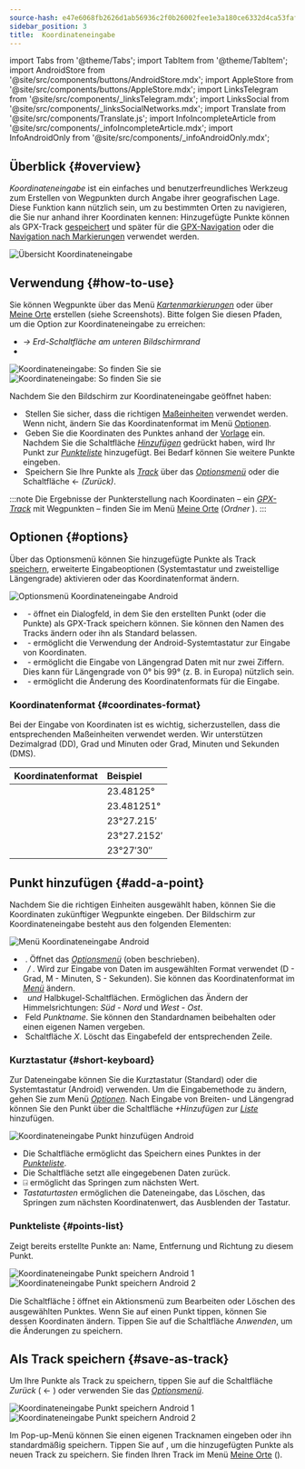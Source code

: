 ```yaml
---
source-hash: e47e6068fb2626d1ab56936c2f0b26002fee1e3a180ce6332d4ca53fafd316b7
sidebar_position: 3
title:  Koordinateneingabe
---
```

import Tabs from '@theme/Tabs';
import TabItem from '@theme/TabItem';
import AndroidStore from '@site/src/components/buttons/AndroidStore.mdx';
import AppleStore from '@site/src/components/buttons/AppleStore.mdx';
import LinksTelegram from '@site/src/components/_linksTelegram.mdx';
import LinksSocial from '@site/src/components/_linksSocialNetworks.mdx';
import Translate from '@site/src/components/Translate.js';
import InfoIncompleteArticle from '@site/src/components/_infoIncompleteArticle.mdx';
import InfoAndroidOnly from '@site/src/components/_infoAndroidOnly.mdx';



<InfoAndroidOnly />

## Überblick {#overview}

*Koordinateneingabe* ist ein einfaches und benutzerfreundliches Werkzeug zum Erstellen von Wegpunkten durch Angabe ihrer geografischen Lage. Diese Funktion kann nützlich sein, um zu bestimmten Orten zu navigieren, die Sie nur anhand ihrer Koordinaten kennen: Hinzugefügte Punkte können als GPX-Track [gespeichert](#save-as-track) und später für die [GPX-Navigation](../navigation/setup/gpx-navigation.md) oder die [Navigation nach Markierungen](../navigation/setup/markers-navigation.md#add-gpx) verwendet werden.

![Übersicht Koordinateneingabe](@site/static/img/plan-route/coordinates_input/coordinates_input_overview.png)

## Verwendung {#how-to-use}

Sie können Wegpunkte über das Menü *[Kartenmarkierungen](../personal/markers.md#map-markers-menu)* oder über [Meine Orte](../personal/myplaces.md) erstellen (siehe Screenshots). Bitte folgen Sie diesen Pfaden, um die Option zur Koordinateneingabe zu erreichen:
  - *<Translate android="true" ids="shared_string_menu,shared_string_my_places,shared_string_gpx_tracks"/> → Erd-Schaltfläche am unteren Bildschirmrand*
  - *<Translate android="true" ids="shared_string_menu,map_markers_item,shared_string_more_without_dots,coordinate_input"/>*

![Koordinateneingabe: So finden Sie sie](@site/static/img/plan-route/coordinates_input/coordinates_input_how_to_find_1.png) ![Koordinateneingabe: So finden Sie sie](@site/static/img/plan-route/coordinates_input/coordinates_input_how_to_find_2.png)

Nachdem Sie den Bildschirm zur Koordinateneingabe geöffnet haben:

- &nbsp;Stellen Sie sicher, dass die richtigen [Maßeinheiten](#coordinates-format) verwendet werden. Wenn nicht, ändern Sie das Koordinatenformat im Menü [Optionen](#options).
- &nbsp;Geben Sie die Koordinaten des Punktes anhand der [Vorlage](#add-a-point) ein. Nachdem Sie die Schaltfläche *[Hinzufügen](#add-a-point)* gedrückt haben, wird Ihr Punkt zur *[Punkteliste](#points-list)* hinzugefügt. Bei Bedarf können Sie weitere Punkte eingeben.
- &nbsp;Speichern Sie Ihre Punkte als *[Track](../personal/tracks/manage-tracks.md)* über das *[Optionsmenü](#options)* oder die Schaltfläche &#8592; *(Zurück)*.

:::note
Die Ergebnisse der Punkterstellung nach Koordinaten – ein *[GPX-Track](../personal/tracks/manage-tracks.md)* mit Wegpunkten – finden Sie im Menü [Meine Orte](../personal/myplaces.md) (*Ordner <Translate android="true" ids="shared_string_menu,shared_string_my_places,shared_string_gpx_tracks,map_markers_item"/>*).
:::

## Optionen {#options}

Über das Optionsmenü können Sie hinzugefügte Punkte als Track [speichern](#save-as-track), erweiterte Eingabeoptionen (Systemtastatur und zweistellige Längengrade) aktivieren oder das Koordinatenformat ändern.

![Optionsmenü Koordinateneingabe Android](@site/static/img/plan-route/coordinates_input/coordinates_input_options.png)

- &nbsp;*<Translate android="true" ids="coord_input_save_as_track"/>* - öffnet ein Dialogfeld, in dem Sie den erstellten Punkt (oder die Punkte) als GPX-Track speichern können. Sie können den Namen des Tracks ändern oder ihn als Standard belassen.
- &nbsp;*<Translate android="true" ids="use_system_keyboard"/>* - ermöglicht die Verwendung der Android-Systemtastatur zur Eingabe von Koordinaten.
- &nbsp;*<Translate android="true" ids="use_two_digits_longitude"/>* - ermöglicht die Eingabe von Längengrad Daten mit nur zwei Ziffern. Dies kann für Längengrade von 0° bis 99° (z. B. in Europa) nützlich sein.
- &nbsp;*<Translate android="true" ids="coordinates_format"/>* - ermöglicht die Änderung des Koordinatenformats für die Eingabe.

### Koordinatenformat {#coordinates-format}

Bei der Eingabe von Koordinaten ist es wichtig, sicherzustellen, dass die entsprechenden Maßeinheiten verwendet werden. Wir unterstützen Dezimalgrad (DD), Grad und Minuten oder Grad, Minuten und Sekunden (DMS).

|Koordinatenformat| Beispiel |
|:------|:------|
|<Translate android="true" ids="dd_ddddd_format"/> |23.48125°|
|<Translate android="true" ids="dd_dddddd_format"/> | 23.481251°|
|<Translate android="true" ids="dd_mm_mmm_format"/> | 23°27.215′|
|<Translate android="true" ids="dd_mm_mmmm_format"/> | 23°27.2152′|
|<Translate android="true" ids="dd_mm_ss_format"/> | 23°27′30″|

## Punkt hinzufügen {#add-a-point}

Nachdem Sie die richtigen Einheiten ausgewählt haben, können Sie die Koordinaten zukünftiger Wegpunkte eingeben.
Der Bildschirm zur Koordinateneingabe besteht aus den folgenden Elementen:

![Menü Koordinateneingabe Android](@site/static/img/plan-route/coordinates_input/coordinates_input_add_point.png)

- &nbsp;*<Translate android="true" ids="shared_string_options"/>*. Öffnet das *[Optionsmenü](#options)* (oben beschrieben).
- &nbsp;*<Translate android="true" ids="navigate_point_latitude"/> / <Translate android="true" ids="navigate_point_longitude"/>*. Wird zur Eingabe von Daten im ausgewählten Format verwendet (D - Grad, M - Minuten, S - Sekunden). Sie können das Koordinatenformat im *[<Translate android="true" ids="shared_string_options"/> Menü](#options)* ändern.
- &nbsp;*<Translate android="true" ids="navigate_point_latitude"/> und <Translate android="true" ids="navigate_point_longitude"/>* Halbkugel-Schaltflächen. Ermöglichen das Ändern der Himmelsrichtungen: *Süd - Nord* und *West - Ost*.
- &nbsp;Feld *Punktname*. Sie können den Standardnamen beibehalten oder einen eigenen Namen vergeben.
- &nbsp;Schaltfläche *X*. Löscht das Eingabefeld der entsprechenden Zeile.

### Kurztastatur {#short-keyboard}

Zur Dateneingabe können Sie die Kurztastatur (Standard) oder die Systemtastatur (Android) verwenden. Um die Eingabemethode zu ändern, gehen Sie zum Menü *[Optionen](#options)*. Nach Eingabe von Breiten- und Längengrad können Sie den Punkt über die Schaltfläche *+Hinzufügen* zur *[Liste](#points-list)* hinzufügen.

![Koordinateneingabe Punkt hinzufügen Android](@site/static/img/plan-route/coordinates_input/coordinates_input_keyboard.png)

- Die Schaltfläche *<Translate android="true" ids="shared_string_add"/>* ermöglicht das Speichern eines Punktes in der *[Punkteliste](#points-list)*.
- Die Schaltfläche *<Translate android="true" ids="shared_string_clear"/>* setzt alle eingegebenen Daten zurück.
- &#9032; ermöglicht das Springen zum nächsten Wert.
- *Tastaturtasten* ermöglichen die Dateneingabe, das Löschen, das Springen zum nächsten Koordinatenwert, das Ausblenden der Tastatur.

### Punkteliste {#points-list}

Zeigt bereits erstellte Punkte an: Name, Entfernung und Richtung zu diesem Punkt.

![Koordinateneingabe Punkt speichern Android 1](@site/static/img/plan-route/coordinates_input/coordinates_input_points_list_1.png) ![Koordinateneingabe Punkt speichern Android 2](@site/static/img/plan-route/coordinates_input/coordinates_input_points_list_2.png)

Die Schaltfläche **⁝** öffnet ein Aktionsmenü zum Bearbeiten oder Löschen des ausgewählten Punktes.
Wenn Sie auf einen Punkt tippen, können Sie dessen Koordinaten ändern. Tippen Sie auf die Schaltfläche *Anwenden*, um die Änderungen zu speichern.

## Als Track speichern {#save-as-track}

Um Ihre Punkte als Track zu speichern, tippen Sie auf die Schaltfläche *Zurück* ( &#8592; ) oder verwenden Sie das *[Optionsmenü](#options)*.

![Koordinateneingabe Punkt speichern Android 1](@site/static/img/plan-route/coordinates_input/coordinates_input_save.png) ![Koordinateneingabe Punkt speichern Android 2](@site/static/img/plan-route/coordinates_input/coordinates_input_my_places_list.png)

Im Pop-up-Menü können Sie einen eigenen Tracknamen eingeben oder ihn standardmäßig speichern. Tippen Sie auf <Translate android="true" ids="shared_string_save"/>, um die hinzugefügten Punkte als neuen Track zu speichern.
Sie finden Ihren Track im Menü [Meine Orte](../personal/myplaces.md) (<Translate android="true" ids="shared_string_menu,shared_string_my_places,shared_string_gpx_tracks,map_markers_item"/>).